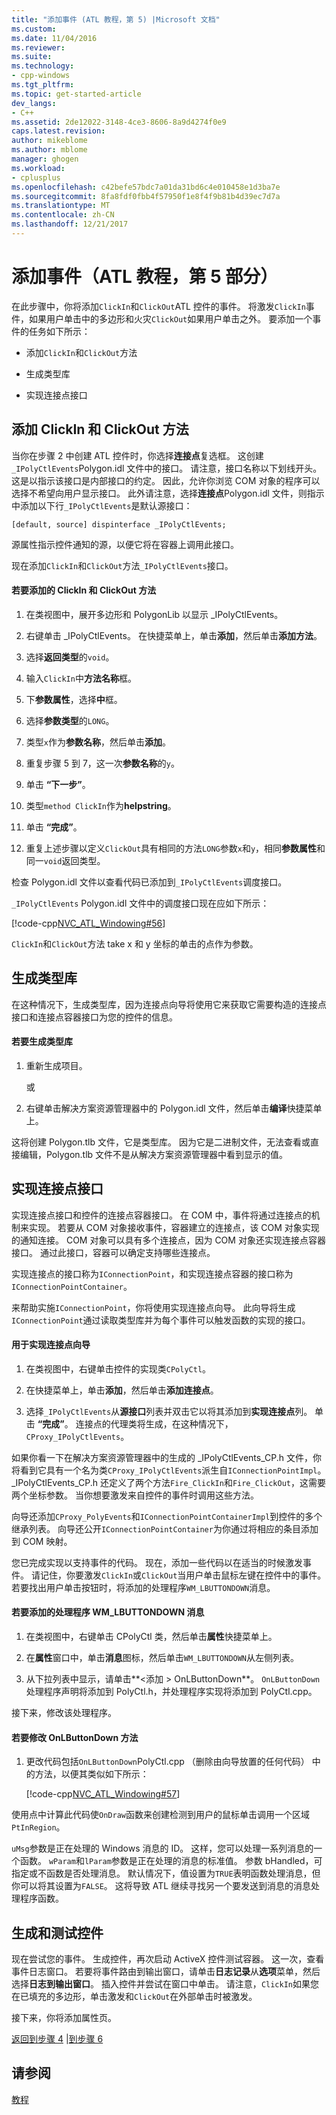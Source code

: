 ```yaml
---
title: "添加事件 (ATL 教程，第 5) |Microsoft 文档"
ms.custom: 
ms.date: 11/04/2016
ms.reviewer: 
ms.suite: 
ms.technology:
- cpp-windows
ms.tgt_pltfrm: 
ms.topic: get-started-article
dev_langs:
- C++
ms.assetid: 2de12022-3148-4ce3-8606-8a9d4274f0e9
caps.latest.revision: 
author: mikeblome
ms.author: mblome
manager: ghogen
ms.workload:
- cplusplus
ms.openlocfilehash: c42befe57bdc7a01da31bd6c4e010458e1d3ba7e
ms.sourcegitcommit: 8fa8fdf0fbb4f57950f1e8f4f9b81b4d39ec7d7a
ms.translationtype: MT
ms.contentlocale: zh-CN
ms.lasthandoff: 12/21/2017
---
```

# <a name="adding-an-event-atl-tutorial-part-5"></a>添加事件（ATL 教程，第 5 部分）
在此步骤中，你将添加`ClickIn`和`ClickOut`ATL 控件的事件。 将激发`ClickIn`事件，如果用户单击中的多边形和火灾`ClickOut`如果用户单击之外。 要添加一个事件的任务如下所示：  
  
-   添加`ClickIn`和`ClickOut`方法  
  
-   生成类型库  
  
-   实现连接点接口  
  
## <a name="adding-the-clickin-and-clickout-methods"></a>添加 ClickIn 和 ClickOut 方法  
 当你在步骤 2 中创建 ATL 控件时，你选择**连接点**复选框。 这创建`_IPolyCtlEvents`Polygon.idl 文件中的接口。 请注意，接口名称以下划线开头。 这是以指示该接口是内部接口的约定。 因此，允许你浏览 COM 对象的程序可以选择不希望向用户显示接口。 此外请注意，选择**连接点**Polygon.idl 文件，则指示中添加以下行`_IPolyCtlEvents`是默认源接口：  
  
 `[default, source] dispinterface _IPolyCtlEvents;`  
  
 源属性指示控件通知的源，以便它将在容器上调用此接口。  
  
 现在添加`ClickIn`和`ClickOut`方法`_IPolyCtlEvents`接口。  
  
#### <a name="to-add-the-clickin-and-clickout-methods"></a>若要添加的 ClickIn 和 ClickOut 方法  
  
1.  在类视图中，展开多边形和 PolygonLib 以显示 _IPolyCtlEvents。  
  
2.  右键单击 _IPolyCtlEvents。 在快捷菜单上，单击**添加**，然后单击**添加方法**。  
  
3.  选择**返回类型**的`void`。  
  
4.  输入`ClickIn`中**方法名称**框。  
  
5.  下**参数属性**，选择**中**框。  
  
6.  选择**参数类型**的`LONG`。  
  
7.  类型`x`作为**参数名称**，然后单击**添加**。  
  
8.  重复步骤 5 到 7，这一次**参数名称**的`y`。  
  
9. 单击 **“下一步”**。  
  
10. 类型`method ClickIn`作为**helpstring**。  
  
11. 单击 **“完成”**。  
  
12. 重复上述步骤以定义`ClickOut`具有相同的方法`LONG`参数`x`和`y`，相同**参数属性**和同一`void`返回类型。  
  
 检查 Polygon.idl 文件以查看代码已添加到`_IPolyCtlEvents`调度接口。  
  
 `_IPolyCtlEvents` Polygon.idl 文件中的调度接口现在应如下所示：  
  
 [!code-cpp[NVC_ATL_Windowing#56](../atl/codesnippet/cpp/adding-an-event-atl-tutorial-part-5_1.idl)]  
  
 `ClickIn`和`ClickOut`方法 take x 和 y 坐标的单击的点作为参数。  
  
## <a name="generating-the-type-library"></a>生成类型库  
 在这种情况下，生成类型库，因为连接点向导将使用它来获取它需要构造的连接点接口和连接点容器接口为您的控件的信息。  
  
#### <a name="to-generate-the-type-library"></a>若要生成类型库  
  
1.  重新生成项目。  
  
     或  
  
2.  右键单击解决方案资源管理器中的 Polygon.idl 文件，然后单击**编译**快捷菜单上。  
  
 这将创建 Polygon.tlb 文件，它是类型库。 因为它是二进制文件，无法查看或直接编辑，Polygon.tlb 文件不是从解决方案资源管理器中看到显示的值。  
  
## <a name="implementing-the-connection-point-interfaces"></a>实现连接点接口  
 实现连接点接口和控件的连接点容器接口。 在 COM 中，事件将通过连接点的机制来实现。 若要从 COM 对象接收事件，容器建立的连接点，该 COM 对象实现的通知连接。 COM 对象可以具有多个连接点，因为 COM 对象还实现连接点容器接口。 通过此接口，容器可以确定支持哪些连接点。  
  
 实现连接点的接口称为`IConnectionPoint`，和实现连接点容器的接口称为`IConnectionPointContainer`。  
  
 来帮助实施`IConnectionPoint`，你将使用实现连接点向导。 此向导将生成`IConnectionPoint`通过读取类型库并为每个事件可以触发函数的实现的接口。  
  
#### <a name="to-use-the-implement-connection-point-wizard"></a>用于实现连接点向导  
  
1.  在类视图中，右键单击控件的实现类`CPolyCtl`。  
  
2.  在快捷菜单上，单击**添加**，然后单击**添加连接点**。  
  
3.  选择`_IPolyCtlEvents`从**源接口**列表并双击它以将其添加到**实现连接点**列。 单击 **“完成”**。 连接点的代理类将生成，在这种情况下， `CProxy_IPolyCtlEvents`。  
  
 如果你看一下在解决方案资源管理器中的生成的 _IPolyCtlEvents_CP.h 文件，你将看到它具有一个名为类`CProxy_IPolyCtlEvents`派生自`IConnectionPointImpl`。 _IPolyCtlEvents_CP.h 还定义了两个方法`Fire_ClickIn`和`Fire_ClickOut`，这需要两个坐标参数。 当你想要激发来自控件的事件时调用这些方法。  
  
 向导还添加`CProxy_PolyEvents`和`IConnectionPointContainerImpl`到控件的多个继承列表。 向导还公开`IConnectionPointContainer`为你通过将相应的条目添加到 COM 映射。  
  
 您已完成实现以支持事件的代码。 现在，添加一些代码以在适当的时候激发事件。 请记住，你要激发`ClickIn`或`ClickOut`当用户单击鼠标左键在控件中的事件。 若要找出用户单击按钮时，将添加的处理程序`WM_LBUTTONDOWN`消息。  
  
#### <a name="to-add-a-handler-for-the-wmlbuttondown-message"></a>若要添加的处理程序 WM_LBUTTONDOWN 消息  
  
1.  在类视图中，右键单击 CPolyCtl 类，然后单击**属性**快捷菜单上。  
  
2.  在**属性**窗口中，单击**消息**图标，然后单击`WM_LBUTTONDOWN`从左侧列表。  
  
3.  从下拉列表中显示，请单击**\<添加 > OnLButtonDown**。 `OnLButtonDown`处理程序声明将添加到 PolyCtl.h，并处理程序实现将添加到 PolyCtl.cpp。  
  
 接下来，修改该处理程序。  
  
#### <a name="to-modify-the-onlbuttondown-method"></a>若要修改 OnLButtonDown 方法  
  
1.  更改代码包括`OnLButtonDown`PolyCtl.cpp （删除由向导放置的任何代码） 中的方法，以便其类似如下所示：  
  
     [!code-cpp[NVC_ATL_Windowing#57](../atl/codesnippet/cpp/adding-an-event-atl-tutorial-part-5_2.cpp)]  
  
 使用点中计算此代码使`OnDraw`函数来创建检测到用户的鼠标单击调用一个区域`PtInRegion`。  
  
 `uMsg`参数是正在处理的 Windows 消息的 ID。 这样，您可以处理一系列消息的一个函数。 `wParam`和`lParam`参数是正在处理的消息的标准值。 参数 bHandled，可指定或不函数是否处理消息。 默认情况下，值设置为`TRUE`表明函数处理消息，但你可以将其设置为`FALSE`。 这将导致 ATL 继续寻找另一个要发送到消息的消息处理程序函数。  
  
## <a name="building-and-testing-the-control"></a>生成和测试控件  
 现在尝试您的事件。 生成控件，再次启动 ActiveX 控件测试容器。 这一次，查看事件日志窗口。 若要将事件路由到输出窗口，请单击**日志记录**从**选项**菜单，然后选择**日志到输出窗口**。 插入控件并尝试在窗口中单击。 请注意，`ClickIn`如果您在已填充的多边形，单击激发和`ClickOut`在外部单击时被激发。  
  
 接下来，你将添加属性页。  
  
 [返回到步骤 4](../atl/changing-the-drawing-code-atl-tutorial-part-4.md) &#124;[到步骤 6](../atl/adding-a-property-page-atl-tutorial-part-6.md)  
  
## <a name="see-also"></a>请参阅  
 [教程](../atl/active-template-library-atl-tutorial.md)

